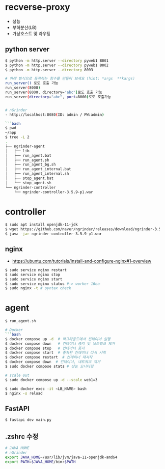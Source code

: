 # recverse-proxy 
- 성능 
- 부하분산(LB) 
- 가상호스트 및 라우팅 


## python server
```bash
$ python -m http.server --directory pyweb1 8001
$ python -m http.server --directory pyweb1 8002
$ python -m http.server --directory 8003

# 아래 방식으로 동작하는 함수를 만들어 보세요 (hint: *args  **kargs)
run_server() 로도 호출 가능
run_server(8000)
run_server(8000, directory="abc")로도 호출 가능
run_server(directory="abc", port=8000)로도 호출가능 


# nGrinder
- http://localhost:8080(ID: admin / PW:admin)

```bash
$ pwd
~/app
$ tree -L 2
.
├── ngrinder-agent
│   ├── lib
│   ├── run_agent.bat
│   ├── run_agent.sh
│   ├── run_agent_bg.sh
│   ├── run_agent_internal.bat
│   ├── run_agent_internal.sh
│   ├── stop_agent.bat
│   └── stop_agent.sh
└── ngrinder-controller
    └── ngrinder-controller-3.5.9-p1.war
```

# controller
```bash
$ sudo apt install openjdk-11-jdk
$ wget https://github.com/naver/ngrinder/releases/download/ngrinder-3.5.9-p1-20240613/ngrinder-controller-3.5.9-p1.war                                                                                           $ mkdir ngrinder-controller                                                                                                                                                                                      $ mv ngrinder-controller-3.5.9-p1.war ngrinder-controller  
$ java -jar ngrinder-controller-3.5.9-p1.war
```


## nginx
- https://ubuntu.com/tutorials/install-and-configure-nginx#1-overview
```bash
$ sudo service nginx restart
$ sudo service nginx stop
$ sudo service nginx start
$ sudo service nginx status #-> worker 16ea
$ sudo nginx -t # syntax check
```

# agent
```bash
$ run_agent.sh

# Docker
```bash
$ docker compose up -d  # 백그라운드에서 컨테이너 실행
$ docker compose down   # 컨테이너 중지 및 네트워크 제거
$ docker compose stop   # 컨테이너 중지
$ docker compose start  # 중지된 컨테이너 다시 시작
$ docker compose restart  # 컨테이너 재시작
$ docker compose down  # 컨테이너, 네트워크 제거
$ sudo docker compose stats # 성능 모니터링

# scale out
$ sudo docker compose up -d --scale web1=3
```


```bash
$ sudo docker exec -it <LB_NAME> bash
$ nginx -s reload
```

## FastAPI
```bash
$ fastapi dev main.py
```

## .zshrc 수정  
```bash
# JAVA_HOME
# nGrinder
export JAVA_HOME=/usr/lib/jvm/java-11-openjdk-amd64
export PATH=$JAVA_HOME/bin:$PATH
```
